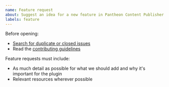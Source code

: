 ```yaml
---
name: Feature request
about: Suggest an idea for a new feature in Pantheon Content Publisher.
labels: feature
---
```


Before opening:

- [Search for duplicate or closed issues](https://github.com/pantheon-systems/pcc-for-wordpress/issues?utf8=%E2%9C%93&q=is%3Aissue)
- Read
  the [contributing guidelines](https://github.com/pantheon-systems/pcc-for-wordpress/blob/master/.github/CONTRIBUTING.md)

Feature requests must include:

- As much detail as possible for what we should add and why it's important for the plugin
- Relevant resources wherever possible
